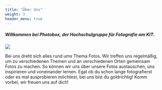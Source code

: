 ```yaml
---
title: "Über Uns"
weight: 3
header_menu: true
---
```




##### Willkommen bei Photobox, der Hochschulgruppe für Fotografie am KIT.


![](images/group_picture.jpg)

Bei uns dreht sich alles rund ums Thema Fotos.
Wir treffen uns regelmäßig, um zu verschiedenen Themen und an verschiedenen Orten gemeinsam Fotos zu machen.
So können wir uns über unsere Fotos austauschen, uns inspirieren und voneinander lernen.
Egal ob du schon lange fotografierst oder es mal ausprobieren möchtest, bei uns bist du goldrichtig!
Komm vorbei, wir freuen uns auf dich!
